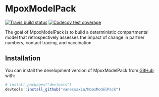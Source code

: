 
<!-- README.md is generated from README.Rmd. Please edit that file -->

# MpoxModelPack

<!-- badges: start -->

[![Travis build
status](https://travis-ci.com/vanessaxiu/mpox-model-package.svg?branch=main)](https://travis-ci.com/vanessaxiu/mpox-model-package)
[![Codecov test
coverage](https://codecov.io/gh/vanessaxiu/mpox-model-package/branch/main/graph/badge.svg)](https://app.codecov.io/gh/vanessaxiu/mpox-model-package?branch=main)
<!-- badges: end -->

The goal of MpoxModelPack is to build a deterministic compartmental
model that retrospectively assesses the impact of change in partner numbers, contact tracing, and vaccination.

## Installation

You can install the development version of MpoxModelPack from
[GitHub](https://github.com/) with:

``` r
# install.packages("devtools")
devtools::install_github("vanessaxiu/MpoxModelPack")
```
